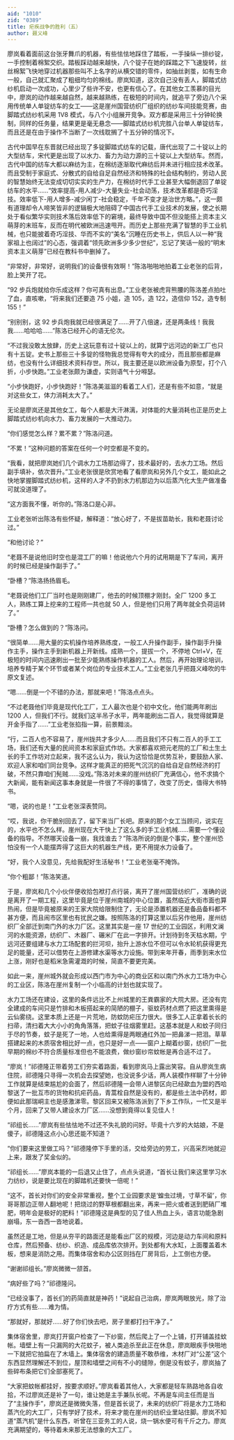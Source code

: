 ```yaml
---
aid: "1010"
zid: "0389"
title: 疟疾战争的胜利（五）
author: 聂义峰
---
```


廖岚看着面前这台张牙舞爪的机器，有些怯怯地踩住了踏板，一手操纵一排纱锭，一手控制着棉絮交织。踏板踩动越来越快，八个锭子在她的踩踏之下飞速旋转，丝丝棉絮飞快地穿过机器那些叫不上名字的从横交错的零件，如抽丝剥茧，如有生命一般，自己就汇聚成了粗细均匀的棉线。廖岚知道，这次自己没有丢人，脚踏式纺纱机启动一次成功，心里少了些许不安，也更有信心了。在其他女工羡慕的目光中，廖岚的动作越来越自然，越来越熟练，在极短的时间内，就追平了旁边八个采用传统单人单锭纺车的女工——这是崖州国营纺织厂组织的纺纱车间技能竞赛，由脚踏式纺纱机采用 1V8 模式，与八个小组展开竞争。双方都是采用三十分钟轮换制，同样的任务量，结果更是毫无悬念——脚踏式纺纱机完胜八台单人单锭纺车，而且还是在由于操作不当断了一次线耽搁了十五分钟的情况下。

古代中国早在东晋就已经出现了多锭脚踏式纺车的记载，唐代出现了二十锭以上的大型纺车，宋代更是出现了以水力、畜力为动力源的三十锭以上大型纺车。然而，古代中国的纺车大都以麻纺为主，在棉纺逐渐取代麻纺后并未进行相应技术改革。而且受制于家庭式、分散式的自给自足自然经济和特殊的社会结构制约，劳动人民的智慧始终无法变成切切实实的生产力，在棉纺时代手工业甚至大幅倒退回了单锭纺车的水平……“效率提高-用人减少-大量失业-社会动荡，技术改革都是奇巧淫技。效率低下-用人增多-减少闲丁-社会稳定，千年不变才是治世方略。”，这一颇有道理却令人啼笑皆非的逻辑极大地阻碍了中国古代手工业技术的发展，使之长期处于看似繁华实则技术落后效率低下的窘境，最终导致中国不但没能搭上资本主义萌芽的末班车，反而在明代被欧洲迅速甩开。而历史上那些充满了智慧的手工业机械，也只能披着奇巧淫技、华而不实的“美名”沉睡在历史书上，供后人以一种“我家祖上也阔过”的心态，强调着“领先欧洲多少多少世纪”，忘记了笑话一般的“明末资本主义萌芽”已经在教科书中删掉了。

“非常好，非常好，说明我们的设备很有效啊！”陈洛啪啪地拍着工业老张的后背，脸上笑开了花。

“92 步兵炮就给你乐成这样？你可真有出息。”工业老张被虎背熊腰的陈洛差点拍吐了血，直咳嗽，“将来我们还要造 75 小姐，造 105，造 122，造信仰 152，造专制 155！”

“别别别，这 92 步兵炮我就已经很满足了……开了八倍速，还是两条线！我我我……哈哈哈……”陈洛已经开心的语无伦次。

“不过我没敢太放肆，历史上这玩意有过十锭以上的，就算宁远河边的新工厂也只有十五锭。史书上那些三十多锭的怪物我总觉得有夸大的成分，而且那些都是麻纺，也没有什么详细技术资料存世。所以，我主要还是以欧洲设备为原型，打个八折，小步快跑。”工业老张颇为谦虚，实则语气十分嘚瑟。

“小步快跑好，小步快跑好！”陈洛美滋滋的看着工人们，还是有些不如意，“就是对这些女工，体力消耗太大了。”

无论是廖岚还是其他女工，每个人都是大汗淋漓，对体能的大量消耗也正是历史上脚踏式纺纱机向水力、畜力发展的一大推动力。

“你们感觉怎么样？累不累？”陈洛问道。

“不累！”这种问题的答案在任何一个时空都是不变的。

“我看，就把廖岚她们几个调水力工场那边得了，技术最好的，去水力工场。然后副手填补，依次晋升。”工业老张很是欣赏地看了看廖岚和另外几个女工，能如此之快地掌握脚踏式纺纱机，这样的人才不扔到水力机那边为以后蒸汽化大生产做准备可就没道理了。

“这方面我不懂，听你的。”陈洛口是心非。

工业老张听出陈洛有些怀疑，解释道：“放心好了，不是拔苗助长，我和老聂讨论过。”

“和他讨论？”

“老聂不是说他旧时空也是混工厂的嘛！他说他六个月的试用期是下了车间，离开的时候已经是操作副手了。”

“卧槽？”陈洛扬扬眉毛。

“老聂说他们工厂当时也是刚刚建厂，他去的时候顶棚才刚封。全厂 1200 多工人，熟练工算上挖来的工程师一共也就 50 人，但是他们只用了两年就全负荷运转了。”

“卧槽？怎么做到的？”陈洛问。

“很简单……用大量的实机操作培养熟练度，一般工人升操作副手，操作副手升操作主手，操作主手到新机器上开新线。成熟一个，提拔一个，不停地 Ctrl+V，在极短的时间内迅速刷出一批至少能熟练操作机器的工人。然后，再开始理论培训，培养专精于某个环节或者某个岗位的专业技术工人。”工业老张几乎把聂义峰吹的牛原文复述。

“嗯……倒是一个不错的办法，那就来吧！”陈洛点点头。

“不过老聂他们毕竟是现代化工厂，工人最次也是个初中文化，他们能两年刷出 1200 人，但我们不行。就我们这半吊子水平，两年能刷出二百人，我觉得就算是开金手指了……”工业老张掐指一算，前景黯淡。

“行，二百人也不容易了，崖州拢共才多少人……而且我们不只有二百人的手工工场，我们还有大量的民间资本和家庭式作坊。大家都喜欢把元老院的工厂和土生土长的手工作坊对立起来，我不这么认为，我认为这恰恰是优势互补，要鼓励人家、欢迎人家和咱们同台竞争。这样才能真正的把死气沉沉的自给自足自然经济的打破，不然只靠咱们髡贼……没戏。”陈洛对未来的崖州纺织厂充满信心，他不求搞个大新闻，能有新闻这事本身就是一件很了不得的事情了，改变了历史，值得大书特书。

“嗯，说的也是！”工业老张深表赞同。

“哎，我说，你干脆别回去了，留下来当厂长吧。原来的那个女工当顾问，说实在的，水平也不怎么样。崖州现在大干快上了这么多的手工业机械……需要一个懂设备的指导。不然哪天设备一崩，我找谁去？”陈洛所说的倒是个事实，整个崖州恐怕没有一个人能摆弄得了这巨大的机器生产线，更不用提水力设备了。

“好，我个人没意见，先给我配好生活秘书！”工业老张毫不掩饰。

“你个粗鄙！”陈洛笑道。

于是，廖岚和几个小伙伴便收拾包袱打点行装，离开了崖州国营纺织厂，准确的说是离开了一期工程，这里毕竟是位于崖州南城的中心位置，虽然临近大街市面也算热闹，但是毕竟被原来的王家大院给限制住了，无论是添置机器还是备品备料都不甚方便，而且闹市区里也有扰民之嫌。按照陈洛的打算这里以后另作他用，崖州纺织厂全部迁到南门外的水力厂区。这里其实是一座 17 世纪的工业园区，利用文澜河的水能资源，纺织厂、木器厂、碾米厂在此一字排开。计划待到冬天枯水期，宁远河还要组建与水力工场配套的拦河坝，抬升上游水位不但可以令水轮机获得更充足的能量，还可以借势在上游修建水渠等水力设施。带到来年开春，雨季到来水位上涨，刚好也是稻米急需灌溉的时候，简直不要更完美。

如此一来，崖州城外就会形成以西门市为中心的商业区和以南门外水力工场为中心的工业区，陈洛在崖州复制一个小临高的计划也就实现了。

水力工场还在建设，这里的条件远比不上州城里的王粪霸家的大院大房。还没有完全建成的车间只是竹排和木板搭起来的简陋的棚子，驱蚊药材点燃了把这里熏得是云仙雾绕。这里本质上还是一片荒地，防蚊防疟压力很大。很多工人正拿着长长的扫帚，清扫着大大小小的角角落落，把蚊子往烟雾里赶。这基本就是人和蚊子同归于尽的节奏，蚊子是死了一地，人也给熏得是两眼通红外加一把鼻涕一把泪。草草搭建起来的木质宿舍相比好一点，也只是好一点——窗户上糊着纱窗，纺织厂一批早期的棉纱不符合质量标准但也不能浪费，做纱窗纱帘蚊帐是再合适不过了。

“廖岚！”祁德隆正带着劳工们夯实着路面，看到廖岚马上露出笑容。自从廖岚生病住院，祁德隆只寻得一次机会去探望她，也没说多少话，两人装模作样聊了十分钟工作就算是结束尴尬的会面了，然后祁德隆一会带人进黎区向已经歃血为盟的西哈黎送了一批互市的货物和抗疟药品，青蒿栓自然是没有的，都是些土法中药材，即便如此那瑞峒主也是感激涕零。黎区回来又被陈洛派到了下乡工作队，一忙又是半个月，回来了又带人建设水力厂区……没想到竟得以复见佳人！

“祁组长……”廖岚有些怯怯地不过还不失礼貌的问好。毕竟十六岁的大姑娘，不是傻子，祁德隆这点小心思还能不知道？

“你们要来这里做工吗？”祁德隆停下手里的活，交给旁边的劳工，兴高采烈地就迎上来，跟发了奖金似的。

“祁组长……”廖岚本能的一后退又止住了，点点头说道，“首长让我们来这里学习水力纺纱，说是要比现在的脚踏机还要快一倍呢！”

“这不，首长对你们的安全非常重视，整个工业园要求是‘蝗虫过境，寸草不留’，你哥哥那边正带人翻地呢！把烧过的野草根都翻出来，再来一把火或者送到肥硝厂堆肥，明年会是极好的肥料！”祁德隆这是典型的见了佳人热血上头，语言功能急剧崩塌，东一沓西一沓地说着。

虽然还是工地，但是从夯平的路面还是能看出厂区的规模，河边是动力车间和原料仓库，然后预备、纺纱、织造、成品库依次排开。到处都有大水缸，上面覆盖着木板，想来是消防之用。而集体宿舍和办公区则挡在厂房背后，上工倒也方便。

“谢谢祁组长。”廖岚微微一颔首。

“病好些了吗？”祁德隆问。

“已经没事了，首长们的药简直就是神药！”说起自己治病，廖岚两眼放光，除了治疗方式有些……难为情。

“那就好，那就好……好了你们快去吧，房子里都打扫干净了。”

集体宿舍里，廖岚打开窗户检查了一下纱窗，然后爬上了一个上铺，打开铺盖挂蚊帐。墙壁上有一只漏网的大花蚊子，被人类追杀至此正在休息，廖岚眼疾手快啪地一下就把它拍扁在了木墙上。集体宿舍的建造质量不敢恭维，木材厂对“公差”这个东西显然理解还不到位，屋顶和墙壁之间有不小的缝隙，倒是没有蚊子，廖岚抽了些碎布条把它们全部塞死了。

“大家把蚊帐都挂好，按要求顺好。”廖岚看着其他人，大家都是轻车熟路地各自收拾，不过廖岚还是补了一句，谁让她是主手兼队长呢。不再是车间主任而是当了“主操作手”，廖岚还是微微失落，但是首长说了，未来的纺织厂将是水力工场和蒸汽化的大工厂，只有学好了技术，将来才能在崖州的纺织业里站住脚。廖岚不知道“蒸汽机”是什么东西，听曾在三亚务工的人说，烧一锅水便可有千斤之力。廖岚充满期望的，等待着未来那无法想象的大工厂。
